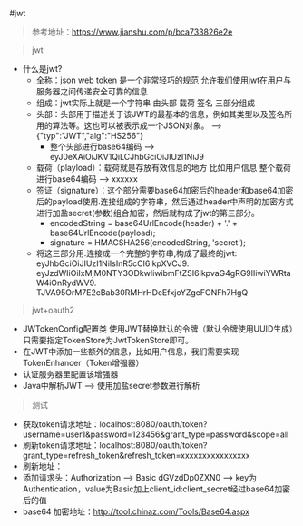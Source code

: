 #jwt
> 参考地址：https://www.jianshu.com/p/bca733826e2e

> jwt
  * 什么是jwt?
    * 全称：json web token 是一个非常轻巧的规范 允许我们使用jwt在用户与服务器之间传递安全可靠的信息
    * 组成：jwt实际上就是一个字符串  由头部 载荷  签名 三部分组成
    * 头部：头部用于描述关于该JWT的最基本的信息，例如其类型以及签名所用的算法等。这也可以被表示成一个JSON对象。 --> {"typ":"JWT","alg":"HS256"}
      * 整个头部进行base64编码 --> eyJ0eXAiOiJKV1QiLCJhbGciOiJIUzI1NiJ9
    * 载荷（playload）：载荷就是存放有效信息的地方 比如用户信息 整个载荷进行base64编码  -->  xxxxxx
    * 签证（signature）：这个部分需要base64加密后的header和base64加密后的payload使用.连接组成的字符串，然后通过header中声明的加密方式进行加盐secret(参数)组合加密，然后就构成了jwt的第三部分。
      * encodedString = base64UrlEncode(header) + '.' + base64UrlEncode(payload);
      * signature = HMACSHA256(encodedString, 'secret');
    * 将这三部分用.连接成一个完整的字符串,构成了最终的jwt: eyJhbGciOiJIUzI1NiIsInR5cCI6IkpXVCJ9. eyJzdWIiOiIxMjM0NTY3ODkwIiwibmFtZSI6IkpvaG4gRG9lIiwiYWRtaW4iOnRydWV9. TJVA95OrM7E2cBab30RMHrHDcEfxjoYZgeFONFh7HgQ


> jwt+oauth2
  * JWTokenConfig配置类 使用JWT替换默认的令牌（默认令牌使用UUID生成）只需要指定TokenStore为JwtTokenStore即可。
  * 在JWT中添加一些额外的信息，比如用户信息，我们需要实现TokenEnhancer（Token增强器）
  * 认证服务器里配置该增强器
  * Java中解析JWT  --> 使用加盐secret参数进行解析

> 测试
  * 获取token请求地址：localhost:8080/oauth/token?username=user1&password=123456&grant_type=password&scope=all
  * 刷新token请求地址：localhost:8080/oauth/token?grant_type=refresh_token&refresh_token=xxxxxxxxxxxxxxxx
  * 刷新地址： 
  * 添加请求头：Authorization --> Basic dGVzdDp0ZXN0  --> key为Authentication，value为Basic加上client_id:client_secret经过base64加密后的值
  * base64 加密地址：http://tool.chinaz.com/Tools/Base64.aspx
